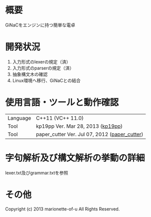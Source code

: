 # 概要
GiNaCをエンジンに持つ簡単な電卓

# 開発状況
1. 入力形式のlexerの規定（済）
2. 入力形式のparserの規定（済）
3. 抽象構文木の確認
4. Linux環境へ移行、GiNaCとの結合

# 使用言語・ツールと動作確認
<table>
<tr><td>Language</td><td>C++11 (VC++ 11.0)</td></tr>
<tr><td>Tool</td><td>kp19pp Ver. Mar 28, 2013 (<a href="https://github.com/marionette-of-u/kp19pp">kp19pp</a>)</td></tr>
<tr><td>Tool</td><td>paper_cutter Ver. Jul 07, 2012 (<a href="https://github.com/marionette-of-u/paper_cutter">paper_cutter</a>)</td></tr>
</table>

# 字句解析及び構文解析の挙動の詳細
lexer.txt及びgrammar.txtを参照

# その他
Copyright (c) 2013 marionette-of-u All Rights Reserved.

